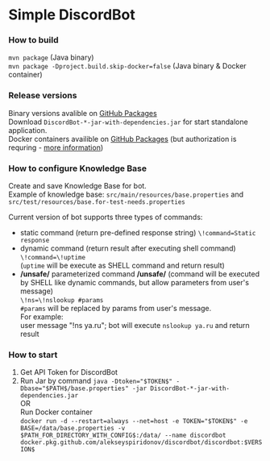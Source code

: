 # Simple DiscordBot

### How to build
```mvn package``` (Java binary)  
```mvn package -Dproject.build.skip-docker=false``` (Java binary & Docker container)  

### Release versions
Binary versions avalible on [GitHub Packages](https://github.com/AlekseySpiridonov/discordbot/packages)  
Download `DiscordBot-*-jar-with-dependencies.jar` for start standalone application.  
Docker containers availible on [GitHub Packages](https://github.com/AlekseySpiridonov/discordbot/packages) (but authorization is requring - [more information](https://github.community/t5/GitHub-Actions/docker-pull-from-public-GitHub-Package-Registry-fail-with-quot/td-p/32782))  


### How to configure Knowledge Base
Create and save Knowledge Base for bot.  
Example of knowledge base: ```src/main/resources/base.properties``` and ```src/test/resources/base.for-test-needs.properties```  
  
   
Current version of bot supports three types of commands:
- static command (return pre-defined response string)
```\!command=Static response```
- dynamic command (return result after executing shell command)
```\!command=\!uptime```   
(``uptime`` will be execute as SHELL command and return result)
- **/unsafe/** parameterized command **/unsafe/** (command will be executed by SHELL like dynamic commands, but allow parameters from user's message)  
```\!ns=\!nslookup #params```  
`#params` will be replaced by params from user's message.  
   For example:  
   user message "!ns ya.ru"; bot will execute `nslookup ya.ru` and return result

### How to start
1. Get API Token for DiscordBot
2. Run Jar by command
```java -Dtoken="$TOKEN$" -Dbase="$PATH$/base.properties" -jar DiscordBot-*-jar-with-dependencies.jar ```   
         OR   
   Run Docker container  
```docker run -d --restart=always --net=host -e TOKEN="$TOKEN$" -e BASE=/data/base.properties -v $PATH_FOR_DIRECTORY_WITH_CONFIG$:/data/ --name discordbot docker.pkg.github.com/alekseyspiridonov/discordbot/discordbot:$VERSION$```
